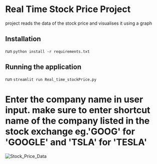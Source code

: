 # Real Time Stock Price Project
project reads the data of the stock price and visualises it using a graph


## Installation
run `python install -r requirements.txt`

## Running the application
run `streamlit run Real_time_stockPrice.py`
# Enter the company name in user input. make sure to enter shortcut name of the company listed in the stock exchange eg.'GOOG' for 'GOOGLE' and 'TSLA' for 'TESLA'


![Stock_Price_Data](https://user-images.githubusercontent.com/77328120/127930092-74e1d165-0029-4264-981d-88bd932f5a3c.png)
